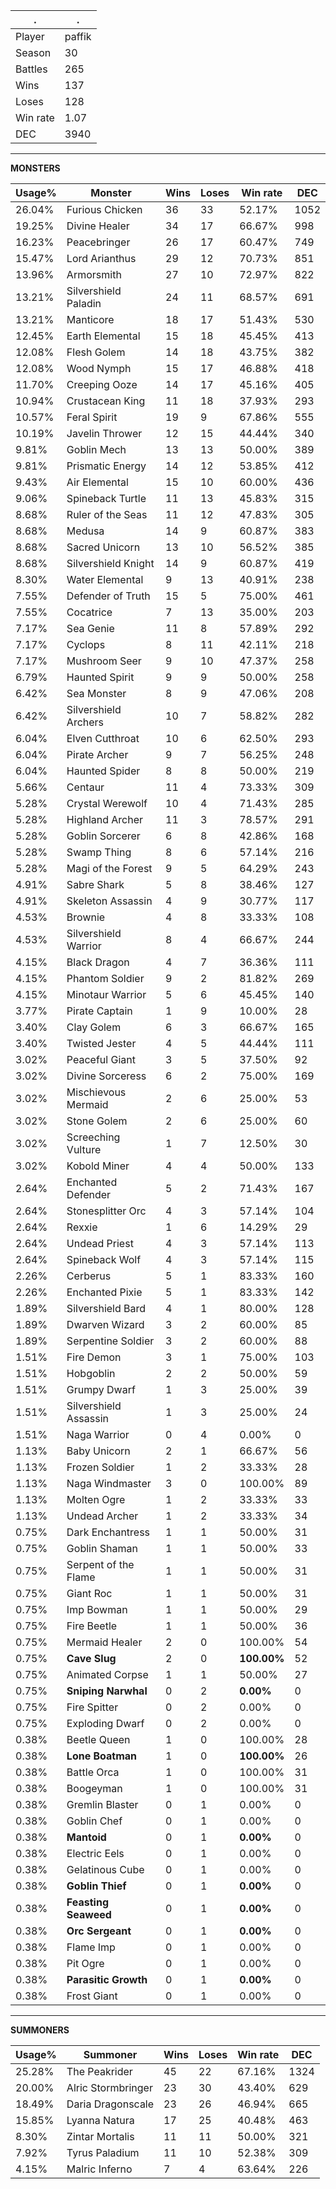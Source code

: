 .|.
|-|-
Player|paffik
Season|30
Battles|265
Wins|137
Loses|128
Win rate|1.07
DEC|3940

---
**MONSTERS**

Usage%|Monster|Wins|Loses|Win rate|DEC|
-|-|-|-|-|-|
26.04%|Furious Chicken|36|33|52.17%|1052|
19.25%|Divine Healer|34|17|66.67%|998|
16.23%|Peacebringer|26|17|60.47%|749|
15.47%|Lord Arianthus|29|12|70.73%|851|
13.96%|Armorsmith|27|10|72.97%|822|
13.21%|Silvershield Paladin|24|11|68.57%|691|
13.21%|Manticore|18|17|51.43%|530|
12.45%|Earth Elemental|15|18|45.45%|413|
12.08%|Flesh Golem|14|18|43.75%|382|
12.08%|Wood Nymph|15|17|46.88%|418|
11.70%|Creeping Ooze|14|17|45.16%|405|
10.94%|Crustacean King|11|18|37.93%|293|
10.57%|Feral Spirit|19|9|67.86%|555|
10.19%|Javelin Thrower|12|15|44.44%|340|
9.81%|Goblin Mech|13|13|50.00%|389|
9.81%|Prismatic Energy|14|12|53.85%|412|
9.43%|Air Elemental|15|10|60.00%|436|
9.06%|Spineback Turtle|11|13|45.83%|315|
8.68%|Ruler of the Seas|11|12|47.83%|305|
8.68%|Medusa|14|9|60.87%|383|
8.68%|Sacred Unicorn|13|10|56.52%|385|
8.68%|Silvershield Knight|14|9|60.87%|419|
8.30%|Water Elemental|9|13|40.91%|238|
7.55%|Defender of Truth|15|5|75.00%|461|
7.55%|Cocatrice|7|13|35.00%|203|
7.17%|Sea Genie|11|8|57.89%|292|
7.17%|Cyclops|8|11|42.11%|218|
7.17%|Mushroom Seer|9|10|47.37%|258|
6.79%|Haunted Spirit|9|9|50.00%|258|
6.42%|Sea Monster|8|9|47.06%|208|
6.42%|Silvershield Archers|10|7|58.82%|282|
6.04%|Elven Cutthroat|10|6|62.50%|293|
6.04%|Pirate Archer|9|7|56.25%|248|
6.04%|Haunted Spider|8|8|50.00%|219|
5.66%|Centaur|11|4|73.33%|309|
5.28%|Crystal Werewolf|10|4|71.43%|285|
5.28%|Highland Archer|11|3|78.57%|291|
5.28%|Goblin Sorcerer|6|8|42.86%|168|
5.28%|Swamp Thing|8|6|57.14%|216|
5.28%|Magi of the Forest|9|5|64.29%|243|
4.91%|Sabre Shark|5|8|38.46%|127|
4.91%|Skeleton Assassin|4|9|30.77%|117|
4.53%|Brownie|4|8|33.33%|108|
4.53%|Silvershield Warrior|8|4|66.67%|244|
4.15%|Black Dragon|4|7|36.36%|111|
4.15%|Phantom Soldier|9|2|81.82%|269|
4.15%|Minotaur Warrior|5|6|45.45%|140|
3.77%|Pirate Captain|1|9|10.00%|28|
3.40%|Clay Golem|6|3|66.67%|165|
3.40%|Twisted Jester|4|5|44.44%|111|
3.02%|Peaceful Giant|3|5|37.50%|92|
3.02%|Divine Sorceress|6|2|75.00%|169|
3.02%|Mischievous Mermaid|2|6|25.00%|53|
3.02%|Stone Golem|2|6|25.00%|60|
3.02%|Screeching Vulture|1|7|12.50%|30|
3.02%|Kobold Miner|4|4|50.00%|133|
2.64%|Enchanted Defender|5|2|71.43%|167|
2.64%|Stonesplitter Orc|4|3|57.14%|104|
2.64%|Rexxie|1|6|14.29%|29|
2.64%|Undead Priest|4|3|57.14%|113|
2.64%|Spineback Wolf|4|3|57.14%|115|
2.26%|Cerberus|5|1|83.33%|160|
2.26%|Enchanted Pixie|5|1|83.33%|142|
1.89%|Silvershield Bard|4|1|80.00%|128|
1.89%|Dwarven Wizard|3|2|60.00%|85|
1.89%|Serpentine Soldier|3|2|60.00%|88|
1.51%|Fire Demon|3|1|75.00%|103|
1.51%|Hobgoblin|2|2|50.00%|59|
1.51%|Grumpy Dwarf|1|3|25.00%|39|
1.51%|Silvershield Assassin|1|3|25.00%|24|
1.51%|Naga Warrior|0|4|0.00%|0|
1.13%|Baby Unicorn|2|1|66.67%|56|
1.13%|Frozen Soldier|1|2|33.33%|28|
1.13%|Naga Windmaster|3|0|100.00%|89|
1.13%|Molten Ogre|1|2|33.33%|33|
1.13%|Undead Archer|1|2|33.33%|34|
0.75%|Dark Enchantress|1|1|50.00%|31|
0.75%|Goblin Shaman|1|1|50.00%|33|
0.75%|Serpent of the Flame|1|1|50.00%|31|
0.75%|Giant Roc|1|1|50.00%|31|
0.75%|Imp Bowman|1|1|50.00%|29|
0.75%|Fire Beetle|1|1|50.00%|36|
0.75%|Mermaid Healer|2|0|100.00%|54|
0.75%|**Cave Slug**|2|0|**100.00%**|52|
0.75%|Animated Corpse|1|1|50.00%|27|
0.75%|**Sniping Narwhal**|0|2|**0.00%**|0|
0.75%|Fire Spitter|0|2|0.00%|0|
0.75%|Exploding Dwarf|0|2|0.00%|0|
0.38%|Beetle Queen|1|0|100.00%|28|
0.38%|**Lone Boatman**|1|0|**100.00%**|26|
0.38%|Battle Orca|1|0|100.00%|31|
0.38%|Boogeyman|1|0|100.00%|31|
0.38%|Gremlin Blaster|0|1|0.00%|0|
0.38%|Goblin Chef|0|1|0.00%|0|
0.38%|**Mantoid**|0|1|**0.00%**|0|
0.38%|Electric Eels|0|1|0.00%|0|
0.38%|Gelatinous Cube|0|1|0.00%|0|
0.38%|**Goblin Thief**|0|1|**0.00%**|0|
0.38%|**Feasting Seaweed**|0|1|**0.00%**|0|
0.38%|**Orc Sergeant**|0|1|**0.00%**|0|
0.38%|Flame Imp|0|1|0.00%|0|
0.38%|Pit Ogre|0|1|0.00%|0|
0.38%|**Parasitic Growth**|0|1|**0.00%**|0|
0.38%|Frost Giant|0|1|0.00%|0|

---
**SUMMONERS**

Usage%|Summoner|Wins|Loses|Win rate|DEC|
-|-|-|-|-|-|
25.28%|The Peakrider|45|22|67.16%|1324|
20.00%|Alric Stormbringer|23|30|43.40%|629|
18.49%|Daria Dragonscale|23|26|46.94%|665|
15.85%|Lyanna Natura|17|25|40.48%|463|
8.30%|Zintar Mortalis|11|11|50.00%|321|
7.92%|Tyrus Paladium|11|10|52.38%|309|
4.15%|Malric Inferno|7|4|63.64%|226|
